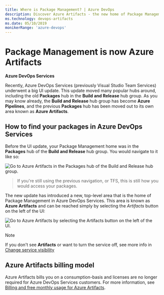```yaml
---
title: Where is Package Management? | Azure DevOps
description: Discover Azure Artifacts - the new home of Package Management in Azure DevOps.
ms.technology: devops-artifacts
ms.date: 05/10/2019
monikerRange: 'azure-devops'
---
```


# Package Management is now Azure Artifacts

**Azure DevOps Services**

Recently, Azure DevOps Services (previously Visual Studio Team Services) underwent a big UI update. This update moved many popular hubs around, including the old **Packages** hub in the **Build and Release** hub group. As you may know already, the **Build and Release** hub group has become **Azure Pipelines**, and the previous **Packages** hub has been moved out to its own area known as **Azure Artifacts**.

## How to find your packages in Azure DevOps Services

Before the UI update, your Package Management home was in the **Packages** hub of the **Build and Release** hub group. You would navigate to it like so:

![Go to Azure Artifacts in the Packages hub of the Build and Release hub group.](media/goto-feed-hub.png)

> If you're still using the previous navigation, or TFS, this is still how you would access your packages. 

The new update has introduced a new, top-level area that is the home of Package Management in Azure DevOps Services. This area is known as **Azure Artifacts** and can be reached simply by selecting the _Artifacts_ button on the left of the UI:

![Go to Azure Artifacts by selecting the Artifacts button on the left of the UI.](media/goto-feed-hub-azure-devops-newnav.png)

> [!NOTE]
> If you don't see **Artifacts** or want to turn the service off, see more info in [Change service visibility](../organizations/settings/set-services.md)

## Azure Artifacts billing model

Azure Artifacts bills you on a consumption-basis and licenses are no longer required for Azure DevOps Services customers. For more information, see [Billing and free monthly usage for Azure Artifacts](start-using-azure-artifacts.md#artifacts-free-tier-and-upgrade).
